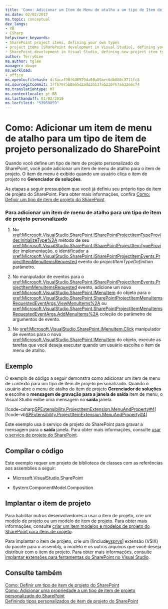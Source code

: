 ```yaml
---
title: 'Como: Adicionar um Item de Menu de atalho a um tipo de Item de projeto personalizado do SharePoint | Microsoft Docs'
ms.date: 02/02/2017
ms.topic: conceptual
dev_langs:
- VB
- CSharp
helpviewer_keywords:
- SharePoint project items, defining your own types
- project items [SharePoint development in Visual Studio], defining your own types
- SharePoint development in Visual Studio, defining new project item types
author: TerryGLee
ms.author: tglee
manager: douge
ms.workload:
- office
ms.openlocfilehash: dc3acaf90f646529da00a89aec6db860c3711fc8
ms.sourcegitcommit: 37fb7075b0a65d2add3b137a5230767aa3266c74
ms.translationtype: MT
ms.contentlocale: pt-BR
ms.lasthandoff: 01/02/2019
ms.locfileid: "53959859"
---
```

# <a name="how-to-add-a-shortcut-menu-item-to-a-custom-sharepoint-project-item-type"></a>Como: Adicionar um item de menu de atalho para um tipo de item de projeto personalizado do SharePoint
  Quando você define um tipo de item de projeto personalizado do SharePoint, você pode adicionar um item de menu de atalho para o item de projeto. O item de menu é exibido quando um usuário clica o item de projeto no **Gerenciador de soluções**.  
  
 As etapas a seguir pressupõem que você já definiu seu próprio tipo de item de projeto do SharePoint. Para obter mais informações, confira [Como: Definir um tipo de item de projeto do SharePoint](../sharepoint/how-to-define-a-sharepoint-project-item-type.md).  
  
### <a name="to-add-a-shortcut-menu-item-to-a-custom-project-item-type"></a>Para adicionar um item de menu de atalho para um tipo de item de projeto personalizado  
  
1.  No <xref:Microsoft.VisualStudio.SharePoint.ISharePointProjectItemTypeProvider.InitializeType%2A> método de seu <xref:Microsoft.VisualStudio.SharePoint.ISharePointProjectItemTypeProvider> implementação, o identificador a <xref:Microsoft.VisualStudio.SharePoint.ISharePointProjectItemEvents.ProjectItemMenuItemsRequested> evento do *projectItemTypeDefinition* parâmetro.  
  
2.  No manipulador de eventos para o <xref:Microsoft.VisualStudio.SharePoint.ISharePointProjectItemEvents.ProjectItemMenuItemsRequested> evento, adicione um novo <xref:Microsoft.VisualStudio.SharePoint.IMenuItem> do objeto para o <xref:Microsoft.VisualStudio.SharePoint.SharePointProjectItemMenuItemsRequestedEventArgs.ViewMenuItems%2A> ou <xref:Microsoft.VisualStudio.SharePoint.SharePointProjectItemMenuItemsRequestedEventArgs.AddMenuItems%2A> coleção do parâmetro de argumentos de evento.  
  
3.  No <xref:Microsoft.VisualStudio.SharePoint.IMenuItem.Click> manipulador de eventos para o novo <xref:Microsoft.VisualStudio.SharePoint.IMenuItem> do objeto, execute as tarefas que você deseja executar quando um usuário escolhe o item de menu de atalho.  
  
## <a name="example"></a>Exemplo  
 O exemplo de código a seguir demonstra como adicionar um item de menu de contexto para um tipo de item de projeto personalizado. Quando o usuário abre o menu de atalho do item de projeto **Gerenciador de soluções** e escolhe o **mensagem de gravação para a janela de saída** item de menu, o Visual Studio exibe uma mensagem no **saída**  janela.  
  
 [!code-csharp[SPExtensibility.ProjectItemExtension.MenuAndProperty#4](../sharepoint/codesnippet/CSharp/projectitemmenuandproperty/extension/projectitemtypemenu.cs#4)]
 [!code-vb[SPExtensibility.ProjectItemExtension.MenuAndProperty#4](../sharepoint/codesnippet/VisualBasic/projectitemmenuandproperty/extension/projectitemtypemenu.vb#4)]  
  
 Este exemplo usa o serviço de projeto do SharePoint para gravar a mensagem para o **saída** janela. Para obter mais informações, consulte [usar o serviço de projeto do SharePoint](../sharepoint/using-the-sharepoint-project-service.md).  
  
## <a name="compile-the-code"></a>Compilar o código  
 Este exemplo requer um projeto de biblioteca de classes com as referências aos assemblies a seguir:  
  
-   Microsoft.VisualStudio.SharePoint  
  
-   System.ComponentModel.Composition  
  
## <a name="deploy-the-project-item"></a>Implantar o item de projeto  
 Para habilitar outros desenvolvedores a usar o item de projeto, crie um modelo de projeto ou um modelo de item de projeto. Para obter mais informações, consulte [criar um item modelos e modelos de projeto do SharePoint para itens de projeto](../sharepoint/creating-item-templates-and-project-templates-for-sharepoint-project-items.md).  
  
 Para implantar o item de projeto, crie um [!include[vsprvs](../sharepoint/includes/vsprvs-md.md)] extensão (VSIX) do pacote para o assembly, o modelo e os outros arquivos que você deseja distribuir com o item de projeto. Para obter mais informações, consulte [implantar extensões para ferramentas do SharePoint no Visual Studio](../sharepoint/deploying-extensions-for-the-sharepoint-tools-in-visual-studio.md).  
  
## <a name="see-also"></a>Consulte também
 [Como: Definir um tipo de item de projeto do SharePoint](../sharepoint/how-to-define-a-sharepoint-project-item-type.md)   
 [Como: Adicionar uma propriedade a um tipo de item de projeto personalizado do SharePoint](../sharepoint/how-to-add-a-property-to-a-custom-sharepoint-project-item-type.md)   
 [Definindo tipos personalizados de item de projeto do SharePoint](../sharepoint/defining-custom-sharepoint-project-item-types.md)  
